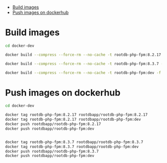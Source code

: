 <!-- TOC -->
* [Build images](#build-images)
* [Push images on dockerhub](#push-images-on-dockerhub)
<!-- TOC -->

# Build images

```bash
cd docker-dev

docker build --compress --force-rm --no-cache -t rootdb-php-fpm:8.2.17 -f ./Dockerfile_php_fpm_8_2 .

docker build --compress --force-rm --no-cache -t rootdb-php-fpm:8.3.7 -f ./Dockerfile_php_fpm_8_3 .

docker build --compress --force-rm --no-cache -t rootdb-php-fpm:dev -f ./Dockerfile_php_fpm_8_3 .

```

# Push images on dockerhub

```bash
cd docker-dev

docker tag rootdb-php-fpm:8.2.17 rootdbapp/rootdb-php-fpm:8.2.17 
docker tag rootdb-php-fpm:8.2.17 rootdbapp/rootdb-php-fpm:dev
docker push rootdbapp/rootdb-php-fpm:8.2.17
docker push rootdbapp/rootdb-php-fpm:dev


docker tag rootdb-php-fpm:8.3.7 rootdbapp/rootdb-php-fpm:8.3.7
docker tag rootdb-php-fpm:8.3.7 rootdbapp/rootdb-php-fpm:dev
docker push rootdbapp/rootdb-php-fpm:8.3.7
docker push rootdbapp/rootdb-php-fpm:dev

```

